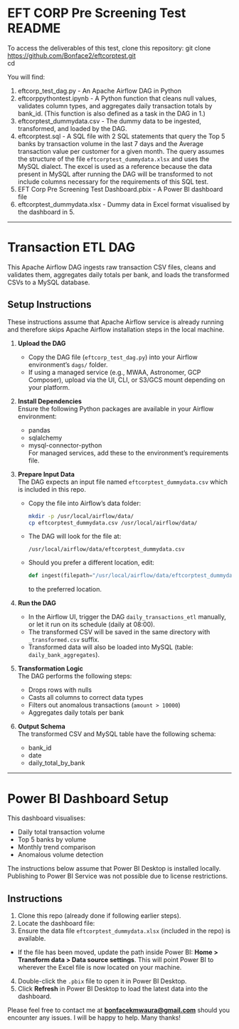 # EFT CORP Pre Screening Test README

To access the deliverables of this test, clone this repository:
 git clone <https://github.com/Bonface2/eftcorptest.git>  
 cd <insert repo-folder path>  

You will find:
1. eftcorp_test_dag.py - An Apache Airflow DAG in Python
2. eftcorppythontest.ipynb - A Python function that cleans null values, validates column types, and aggregates daily transaction totals by bank_id. (This function is also defined as a task in the DAG in 1.)
3. eftcorptest_dummydata.csv - The dummy data to be ingested, transformed, and loaded by the DAG. 
4. eftcorptest.sql - A SQL file with 2 SQL statements that query the Top 5 banks by transaction volume in the last 7 days and the Average transaction value per customer for a given month. The query assumes the structure of the file `eftcorptest_dummydata.xlsx` and uses the MySQL dialect. The excel is used as a reference because the data present in MySQL after running the DAG will be transformed to not include columns necessary for the requirements of this SQL test.
5. EFT Corp Pre Screening Test Dashboard.pbix - A Power BI dashboard file
6. eftcorptest_dummydata.xlsx - Dummy data in Excel format visualised by the dashboard in 5.

---

# Transaction ETL DAG

This Apache Airflow DAG ingests raw transaction CSV files, cleans and validates them, aggregates daily totals per bank, and loads the transformed CSVs to a MySQL database.

## Setup Instructions
These instructions assume that Apache Airflow service is already running and therefore skips Apache Airflow installation steps in the local machine.

1. **Upload the DAG**  
   - Copy the DAG file (`eftcorp_test_dag.py`) into your Airflow environment’s `dags/` folder.  
   - If using a managed service (e.g., MWAA, Astronomer, GCP Composer), upload via the UI, CLI, or S3/GCS mount depending on your platform.

2. **Install Dependencies**  
   Ensure the following Python packages are available in your Airflow environment:  
   - pandas  
   - sqlalchemy  
   - mysql-connector-python  
   For managed services, add these to the environment’s requirements file.  

3. **Prepare Input Data**  
   The DAG expects an input file named `eftcorptest_dummydata.csv` which is included in this repo.  

   - Copy the file into Airflow’s data folder:  
     ```bash
     mkdir -p /usr/local/airflow/data/
     cp eftcorptest_dummydata.csv /usr/local/airflow/data/
     ```
   - The DAG will look for the file at:  
     ```
     /usr/local/airflow/data/eftcorptest_dummydata.csv
     ```
   - Should you prefer a different location, edit:  
     ```python
     def ingest(filepath="/usr/local/airflow/data/eftcorptest_dummydata.csv"):
     ```
     to the preferred location.

4. **Run the DAG**  
   - In the Airflow UI, trigger the DAG `daily_transactions_etl` manually, or let it run on its schedule (daily at 08:00).  
   - The transformed CSV will be saved in the same directory with `_transformed.csv` suffix.  
   - Transformed data will also be loaded into MySQL (table: `daily_bank_aggregates`).  

5. **Transformation Logic**  
   The DAG performs the following steps:  
   - Drops rows with nulls  
   - Casts all columns to correct data types  
   - Filters out anomalous transactions (`amount > 10000`)  
   - Aggregates daily totals per bank  

6. **Output Schema**  
   The transformed CSV and MySQL table have the following schema:  
   - bank_id  
   - date  
   - daily_total_by_bank  

---

# Power BI Dashboard Setup

This dashboard visualises:  
- Daily total transaction volume  
- Top 5 banks by volume  
- Monthly trend comparison  
- Anomalous volume detection  

The instructions below assume that Power BI Desktop is installed locally. Publishing to Power BI Service was not possible due to license restrictions.

## Instructions
1. Clone this repo (already done if following earlier steps).  
2. Locate the dashboard file: 
3. Ensure the data file `eftcorptest_dummydata.xlsx` (included in the repo) is available.  
- If the file has been moved, update the path inside Power BI: **Home > Transform data > Data source settings**. This will point Power BI to wherever the Excel file is now located on your machine.
4. Double-click the `.pbix` file to open it in Power BI Desktop.  
5. Click **Refresh** in Power BI Desktop to load the latest data into the dashboard.  


Please feel free to contact me at **bonfacekmwaura@gmail.com** should you encounter any issues. I will be happy to help. Many thanks! 
